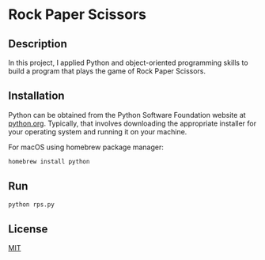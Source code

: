 # Rock Paper Scissors

## Description

In this project, I applied Python and object-oriented programming skills to build a program that plays the game of Rock Paper Scissors.


## Installation

Python can be obtained from the Python Software Foundation website at [python.org](https://python.org). Typically, that involves downloading the appropriate installer for your operating system and running it on your machine.

For macOS using homebrew package manager:
```bash
homebrew install python
```

## Run

```python
python rps.py
```

## License
[MIT](https://choosealicense.com/licenses/mit/)